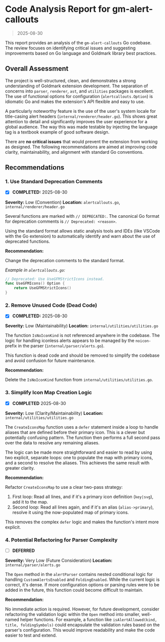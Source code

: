 # Code Analysis Report for gm-alert-callouts

> 2025-08-30

This report provides an analysis of the `gm-alert-callouts` Go codebase. The review focuses on identifying critical issues and suggesting improvements based on Go language and Goldmark library best practices.

## Overall Assessment

The project is well-structured, clean, and demonstrates a strong understanding of Goldmark extension development. The separation of concerns into `parser`, `renderer`, `ast`, and `utilities` packages is excellent. The use of functional options for configuration (`alertcallouts.Option`) is idiomatic Go and makes the extension's API flexible and easy to use.

A particularly noteworthy feature is the use of the user's system locale for title-casing alert headers (`internal/renderer/header.go`). This shows great attention to detail and significantly improves the user experience for a global audience. The way this was made testable by injecting the language tag is a textbook example of good software design.

There are **no critical issues** that would prevent the extension from working as designed. The following recommendations are aimed at improving code clarity, maintainability, and alignment with standard Go conventions.

## Recommendations

### 1. Use Standard Deprecation Comments

- [X] **COMPLETED:** 2025-08-30

**Severity:** Low (Convention)
**Location:** `alertcallouts.go`, `internal/renderer/header.go`

Several functions are marked with `// DEPRECATED:`. The canonical Go format for deprecation comments is `// Deprecated: <reason>`.

Using the standard format allows static analysis tools and IDEs (like VSCode with the Go extension) to automatically identify and warn about the use of deprecated functions.

**Recommendation:**

Change the deprecation comments to the standard format.

*Example in `alertcallouts.go`:*
```go
// Deprecated: Use UseGFMStrictIcons instead.
func UseGFMIcons() Option {
	return UseGFMStrictIcons()
}
```

### 2. Remove Unused Code (Dead Code)

- [X] **COMPLETED:** 2025-08-30

**Severity:** Low (Maintainability)
**Location:** `internal/utilities/utilities.go`

The function `IsNoIconKind` is not referenced anywhere in the codebase. The logic for handling iconless alerts appears to be managed by the `noicon-` prefix in the parser (`internal/parser/alerts.go`).

This function is dead code and should be removed to simplify the codebase and avoid confusion for future maintenance.

**Recommendation:**

Delete the `IsNoIconKind` function from `internal/utilities/utilities.go`.

### 3. Simplify Icon Map Creation Logic

- [X] **COMPLETED** 2025-08-30

**Severity:** Low (Clarity/Maintainability)
**Location:** `internal/utilities/utilities.go`

The `CreateIconsMap` function uses a `defer` statement inside a loop to handle aliases that are defined before their primary icon. This is a clever but potentially confusing pattern. The function then performs a full second pass over the data to resolve any remaining aliases.

The logic can be made more straightforward and easier to read by using two explicit, separate loops: one to populate the map with primary icons, and a second to resolve the aliases. This achieves the same result with greater clarity.

**Recommendation:**

Refactor `CreateIconsMap` to use a clear two-pass strategy:

1.  First loop: Read all lines, and if it's a primary icon definition (`key|svg`), add it to the map.
2.  Second loop: Read all lines again, and if it's an alias (`alias->primary`), resolve it using the now-populated map of primary icons.

This removes the complex `defer` logic and makes the function's intent more explicit.

### 4. Potential Refactoring for Parser Complexity

- [ ] **DEFERRED**

**Severity:** Very Low (Future Consideration)
**Location:** `internal/parser/alerts.go`

The `Open` method in the `alertParser` contains nested conditional logic for handling `CustomAlertsEnabled` and `FoldingEnabled`. While the current logic is correct, it's dense. If more configuration options or parsing rules were to be added in the future, this function could become difficult to maintain.

**Recommendation:**

No immediate action is required. However, for future development, consider refactoring the validation logic within the `Open` method into smaller, well-named helper functions. For example, a function like `isAlertAllowed(kind, title, foldingSymbols)` could encapsulate the validation rules based on the parser's configuration. This would improve readability and make the code easier to test and extend.

